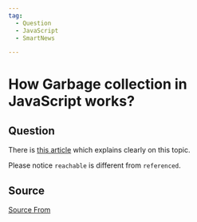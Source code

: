 ```yaml
---
tag:
  - Question
  - JavaScript
  - SmartNews

---
```

  
# How Garbage collection in JavaScript works?

## Question
There is [this article](https://javascript.info/garbage-collection) which explains clearly on this topic.

Please notice `reachable` is different from `referenced`.




##  Source
[Source From](https://bigfrontend.dev/question/How-Garbage-collection-in-JavaScript-works)

  